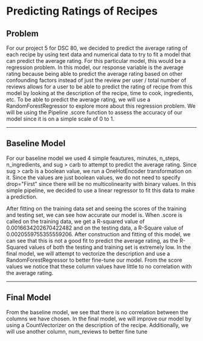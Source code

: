 # Predicting Ratings of Recipes

## Problem
For our project 5 for DSC 80, we decided to predict the average rating of each recipe by using text data and numerical data to try to fit a model that can predict the average rating. For this particular model, this would be a regression problem. In this model, our response variable is the average rating because being able to predict the average rating based on other confounding factors instead of just the review per user / total number of reviews allows for a user to be able to predict the rating of recipe from this model by looking at the description of the recipe, time to cook, ingredients, etc. To be able to predict the average rating, we will use a RandomForestRegressor to explore more about this regression problem. We will be using the Pipeline .score function to assess the accuracy of our model since it is on a simple scale of 0 to 1.

---
## Baseline Model

For our baseline model we used 4 simple feautures, minutes, n_steps, n_ingredients, and sug > carb to attempt to predict the average rating. Since sug > carb is a boolean value, we run a OneHotEncoder transformation on it. Since the values are just boolean values, we do not need to specify drop="First" since there will be no multicolinearity with binary values. In this simple pipeline, we decided to use a linear regressor to fit this data to make a prediction. 

After fitting on the training data set and seeing the scores of the training and testing set, we can see how accurate our model is. When .score is called on the training data, we get a R-squared value of 0.0016634202670422482 and on the testing data, a R-Square value of 0.0020559755355559206. After construction and fitting of this model, we can see that this is not a good fit to predict the average rating, as the R-Squared values of both the testing and training set is extremely low. In the final model, we will attempt to vectorize the description and use a RandomForestRegressor to better fine-tune our model. From the score values we notice that these column values have little to no correlation with the average rating. 

---
## Final Model

From the baseline model, we see that there is no correlation between the columns we have chosen. In the final model, we will improve our model by using a CountVectorizer on the description of the recipe. Additionally, we will use another column, num_reviews to better fine tune 
